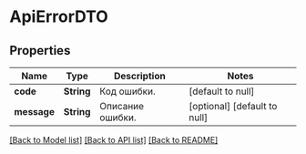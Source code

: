 # ApiErrorDTO
## Properties

| Name | Type | Description | Notes |
|------------ | ------------- | ------------- | -------------|
| **code** | **String** | Код ошибки. | [default to null] |
| **message** | **String** | Описание ошибки. | [optional] [default to null] |

[[Back to Model list]](../README.md#documentation-for-models) [[Back to API list]](../README.md#documentation-for-api-endpoints) [[Back to README]](../README.md)

